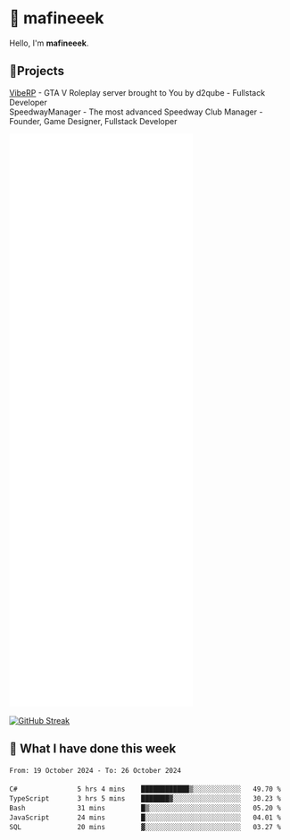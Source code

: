 # 👋 mafineeek
Hello, I'm **mafineeek**.

## 📝Projects

[VibeRP](https://v-rp.pl) - GTA V Roleplay server brought to You by d2qube - Fullstack Developer<br/>
SpeedwayManager - The most advanced Speedway Club Manager - Founder, Game Designer, Fullstack Developer


![](./github-metrics.svg)

[![GitHub Streak](https://streak-stats.demolab.com/?user=mafineeek)](https://git.io/streak-stats)

## 📰 What I have done this week
<!--START_SECTION:waka-->

```txt
From: 19 October 2024 - To: 26 October 2024

C#               5 hrs 4 mins    ████████████▒░░░░░░░░░░░░   49.70 %
TypeScript       3 hrs 5 mins    ███████▓░░░░░░░░░░░░░░░░░   30.23 %
Bash             31 mins         █▒░░░░░░░░░░░░░░░░░░░░░░░   05.20 %
JavaScript       24 mins         █░░░░░░░░░░░░░░░░░░░░░░░░   04.01 %
SQL              20 mins         ▓░░░░░░░░░░░░░░░░░░░░░░░░   03.27 %
```

<!--END_SECTION:waka-->

